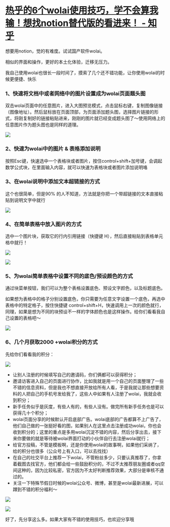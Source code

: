 # [热乎的6个wolai使用技巧，学不会算我输！想找notion替代版的看进来！ - 知乎](https://zhuanlan.zhihu.com/p/453614373)

想要用notion，觉的有难度。试试国产软件wolai。

相似的界面和操作，更好的本土化体验，迁移无压力。

我自己使用wolai也很长一段时间了，摸索了几个还不错功能，让你使用wolai的时候更便捷、快乐

### 1、快速将文档中或者网络中的图片设置成为wolai页面题头图

双击wolai页面中的任意图片，进入大图预览模式，点击鼠标右键，复制图像链接（图像地址）。然后鼠标放在页面顶部，为页面添加题头图，选择图片链接的形式，将刚复制好的链接粘贴进来，刚刚的图片就已经变成题头图了～使用网络上的任意图片作为题头图也是同样的道理。

![](https://pic1.zhimg.com/v2-cbd1fa08abb81b64924ab6ff32961524_b.jpg)

### 2、快速为wolai中的图片 & 表格添加说明

按照Esc键，快速选中一个表格块或者图片，按住control+shift+加号键，会调起数学公式块，在里面输入内容，就可以快速为表格块或者图片添加说明咯

### 3、在wolai说明中添加文本超链接的方式

这个也很简单，但是90% 的人不知道，方法就是你把一个带超链接的文本直接粘贴到说明文字中就行

![](https://pic3.zhimg.com/v2-66583e5a5ea47cf66e0754e16638f96e_b.jpg)

### 4、在简单表格中放入图片的方式

选中一个图片块，获取它的行内引用链接（快捷键 H），然后直接粘贴到表格单元格中就行！

![](https://pic3.zhimg.com/v2-e4daf5594cefa1a5b08535f7edeb789e_b.jpg)

![](https://pic2.zhimg.com/v2-c72da4669018b5d75238b7d7e4391159_b.jpg)

### 5、为wolai简单表格中设置不同的底色/预设颜色的方式

通过块菜单按钮，我们可以为整个表格设置底色、预设文字颜色，以及标题底色。

如果想为表格中的格子分别设置底色，你只需要为任意文字设置一个底色，再选中表格中的特定格子，按住快捷键 control+shift+H，快速调用上一次的颜色就行，同理，如果是想为不同的块预设不一样的字体颜色也是这样操作。给你们看看我自己设置的表格吧～

![](https://pic4.zhimg.com/v2-267100e20bd6b328b3e193595c69bf67_b.jpg)

### 6、几个月获取2000 +wolai积分的方式

先给你们看看我的积分：

![](https://pic2.zhimg.com/v2-8bae4f58fb2c41b31d7c1657c8c8ef01_b.jpg)

-   让别人注册的时候填写自己的邀请码，你们俩都可以获得积分；
-   邀请访客进入自己的页面进行协作，比如我就是用一个自己的页面整理了一些不错的信息资料，但是我也不想直接开放给所有人看，于是我就让那些想要资料的人把自己的手机号发给我了，这些人中如果有人注册了wolai，我就会收到积分；
-   新手任务似乎是灰度，有些人有的，有些人没有。做完所有新手任务也是可以获得几十个积分；
-   wolai页面分享的时候默认开启底部广告。wolai底部的广告都算不上广告了，他们自己做的一张挺好看的图，如果别人在这里点击注册成功wolai，你也会收到积分的；这里的重点是多用wolai沉淀不错的内容，然后分享出去，接下来你要做的就是等待被wolai界面打动的小伙伴自行去注册wolai就行；
-   给官方投稿，不管是模板啊，还是你使用wolai的故事啊，如果他们采纳了，给的积分也很多（公众号上有入口，可以去找找）
-   在自己的社交平台上推荐一下wolai，不管粉丝多少，只要认真推荐了，你拿着截图去找官方，他们都会给一些鼓励积分的，不过不太推荐朋友圈或者qq空间这种的，因为比较私密，官方因为不太好判断推荐效果，大部分是审核不通过的。
-   关注一下特殊节假日时候的wolai公众号、微博，甚至是wolai最新进展，可以蹲到不错的积分福利～

![](https://pic4.zhimg.com/v2-e3a6d14b4027fa55c28de2aa3d736097_b.jpg)

![](https://pic3.zhimg.com/v2-69cd350fdc3ef065b598779d338cd632_b.jpg)

好了，先分享这么多。如果大家有不错的使用技巧，也欢迎分享哦
